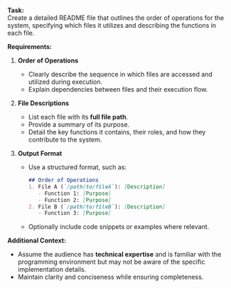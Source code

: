 
**Task:**  
Create a detailed README file that outlines the order of operations for the system, specifying which files it utilizes and describing the functions in each file.

**Requirements:**

1. **Order of Operations**
    
    - Clearly describe the sequence in which files are accessed and utilized during execution.
    - Explain dependencies between files and their execution flow.
2. **File Descriptions**
    
    - List each file with its **full file path**.
    - Provide a summary of its purpose.
    - Detail the key functions it contains, their roles, and how they contribute to the system.
3. **Output Format**
    
    - Use a structured format, such as:
        
        ```markdown
        ## Order of Operations
        1. File A (`/path/to/fileA`): [Description]
           - Function 1: [Purpose]
           - Function 2: [Purpose]
        2. File B (`/path/to/fileB`): [Description]
           - Function 3: [Purpose]
        ```
        
    - Optionally include code snippets or examples where relevant.

**Additional Context:**

- Assume the audience has **technical expertise** and is familiar with the programming environment but may not be aware of the specific implementation details.
- Maintain clarity and conciseness while ensuring completeness.

